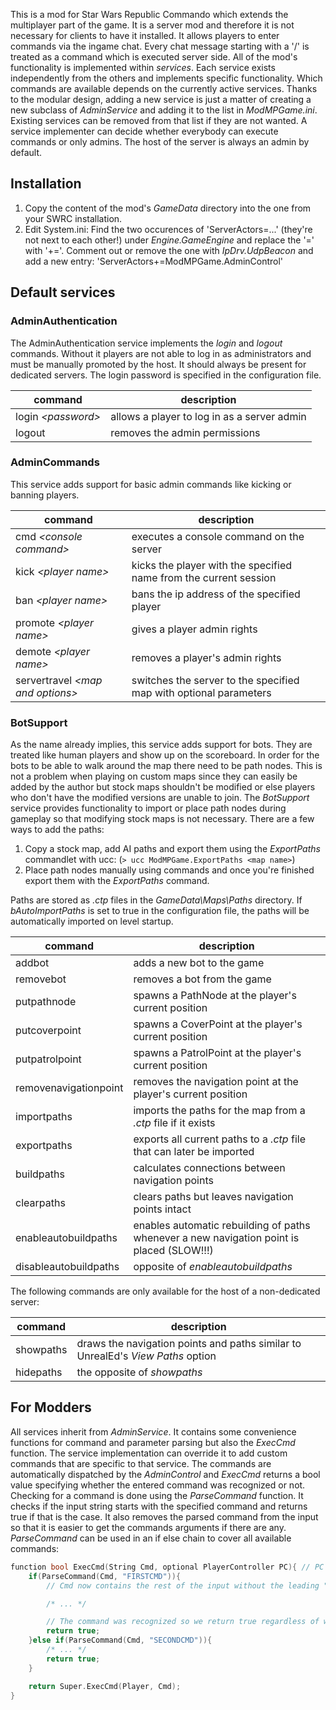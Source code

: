 This is a mod for Star Wars Republic Commando which extends the multiplayer part of the game. It is a server mod and therefore it is not necessary for clients to have it installed.
It allows players to enter commands via the ingame chat. Every chat message starting with a '/' is treated as a command which is executed server side.
All of the mod's functionality is implemented within _services_. Each service exists independently from the others and implements specific functionality. Which commands are available depends on the currently active services.
Thanks to the modular design, adding a new service is just a matter of creating a new subclass of _AdminService_ and adding it to the list in _ModMPGame.ini_. Existing services can be removed from that list if they are not wanted.
A service implementer can decide whether everybody can execute commands or only admins. The host of the server is always an admin by default.

## Installation
1. Copy the content of the mod's _GameData_ directory into the one from your SWRC installation.
2. Edit System.ini: Find the two occurences of 'ServerActors=...' (they're not next to each other!) under _Engine.GameEngine_ and replace the '=' with '+='. Comment out or remove the one with _IpDrv.UdpBeacon_ and add a new entry: 'ServerActors+=ModMPGame.AdminControl'

## Default services

### AdminAuthentication
The AdminAuthentication service implements the _login_ and _logout_ commands. Without it players are not able to log in as administrators and must be manually promoted by the host. It should always be present for dedicated servers.
The login password is specified in the configuration file.

|command             |description  |
|--------------------|-------------|
|login _&lt;password>_|allows a player to log in as a server admin|
|logout              |removes the admin permissions|

### AdminCommands
This service adds support for basic admin commands like kicking or banning players.

|command                   |description  |
|--------------------------|-------------|
|cmd _&lt;console command>_ |executes a console command on the server|
|kick _&lt;player name>_    |kicks the player with the specified name from the current session|
|ban _&lt;player name>_     |bans the ip address of the specified player|
|promote _&lt;player name>_ |gives a player admin rights|
|demote _&lt;player name>_  |removes a player's admin rights|
|servertravel _&lt;map and options>_  |switches the server to the specified map with optional parameters|

### BotSupport
As the name already implies, this service adds support for bots. They are treated like human players and show up on the scoreboard. In order for the bots to be able to walk around the map there need to be path nodes. This is not a problem when playing on custom maps since they can easily be added by the author but stock maps shouldn't be modified or else players who don't have the modified versions are unable to join. The _BotSupport_ service provides functionality to import or place path nodes during gameplay so that modifying stock maps is not necessary. There are a few ways to add the paths:
1. Copy a stock map, add AI paths and export them using the _ExportPaths_ commandlet with ucc: (`> ucc ModMPGame.ExportPaths <map name>`)
2. Place path nodes manually using  commands and once you're finished export them with the _ExportPaths_ command.

Paths are stored as _.ctp_ files in the _GameData\\Maps\\Paths_ directory. If _bAutoImportPaths_ is set to true in the configuration file, the paths will be automatically imported on level startup.

|command              |description  |
|---------------------|-------------|
|addbot               |adds a new bot to the game|
|removebot            |removes a bot from the game|
|putpathnode          |spawns a PathNode at the player's current position|
|putcoverpoint        |spawns a CoverPoint at the player's current position|
|putpatrolpoint       |spawns a PatrolPoint at the player's current position|
|removenavigationpoint|removes the navigation point at the player's current position|
|importpaths          |imports the paths for the map from a _.ctp_ file if it exists|
|exportpaths          |exports all current paths to a _.ctp_ file that can later be imported|
|buildpaths           |calculates connections between navigation points|
|clearpaths           |clears paths but leaves navigation points intact|
|enableautobuildpaths |enables automatic rebuilding of paths whenever a new navigation point is placed (SLOW!!!)|
|disableautobuildpaths|opposite of _enableautobuildpaths_|

The following commands are only available for the host of a non-dedicated server:

|command             |description  |
|--------------------|-------------|
|showpaths           |draws the navigation points and paths similar to UnrealEd's _View Paths_ option|
|hidepaths           |the opposite of _showpaths_|

## For Modders
All services inherit from _AdminService_. It contains some convenience functions for command and parameter parsing but also the _ExecCmd_ function. The service implementation can override it to add custom commands that are specific to that service. The commands are automatically dispatched by the _AdminControl_ and _ExecCmd_ returns a bool value specifying whether the entered command was recognized or not.
Checking for a command is done using the _ParseCommand_ function. It checks if the input string starts with the specified command and returns true if that is the case. It also removes the parsed command from the input so that it is easier to get the commands arguments if there are any.
_ParseCommand_ can be used in an if else chain to cover all available commands:
```cpp
function bool ExecCmd(String Cmd, optional PlayerController PC){ // PC can be 'None' if the command is executed via the server console
	if(ParseCommand(Cmd, "FIRSTCMD")){
		// Cmd now contains the rest of the input without the leading "FIRSTCMD"

		/* ... */

		// The command was recognized so we return true regardless of whether it was successful or not
		return true;
	}else if(ParseCommand(Cmd, "SECONDCMD")){
		/* ... */
		return true;
	}

	return Super.ExecCmd(Player, Cmd);
}
```
